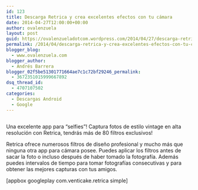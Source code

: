 ```yaml
---
id: 123
title: Descarga Retrica y crea excelentes efectos con tu cámara
date: 2014-04-27T12:00:00+00:00
author: ovalenzuela
layout: post
guid: https://ovalenzueladotcom.wordpress.com/2014/04/27/descarga-retrica-y-crea-excelentes-efectos-con-tu-camara
permalink: /2014/04/descarga-retrica-y-crea-excelentes-efectos-con-tu-camara.html
blogger_blog:
  - www.ovalenzuela.com
blogger_author:
  - Andrés Barrera
blogger_02f5be51301771664ae7c1c72bf29246_permalink:
  - 3672351015999667892
dsq_thread_id:
  - 4707107502
categories:
  - Descargas Android
  - Google
---
```

<img src="https://lh4.ggpht.com/OpRb8ncs4s_e0wErOuyOnRuSuqZEpjuMQX1Hs2A2NiowVDnMvcHSGiS5rIIoIPespg=w512" alt="" border="0" />

Una excelente app para &#8220;selfies&#8221;! Captura fotos de estilo vintage en alta resolución con Retrica, tendrás más de 80 filtros exclusivos!

Retrica ofrece numerosos filtros de diseño profesional y mucho más que ninguna otra app para cámara posee. Puedes aplicar los filtros antes de sacar la foto o incluso después de haber tomado la fotografía. Además puedes intervalos de tiempo para tomar fotografías consecutivas y para obtener las mejores capturas con tus amigos.

[appbox googleplay com.venticake.retrica simple]